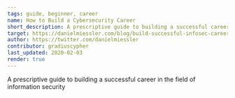 ```yaml
---
tags: guide, beginner, career
name: How to Build a Cybersecurity Career
short_description: A prescriptive guide to building a successful career in the field of information security
target: https://danielmiessler.com/blog/build-successful-infosec-career/
author: https://twitter.com/danielmiessler
contributor: gradiuscypher
last_updated: 2020-02-03
render: true
---
```


A prescriptive guide to building a successful career in the field of information security